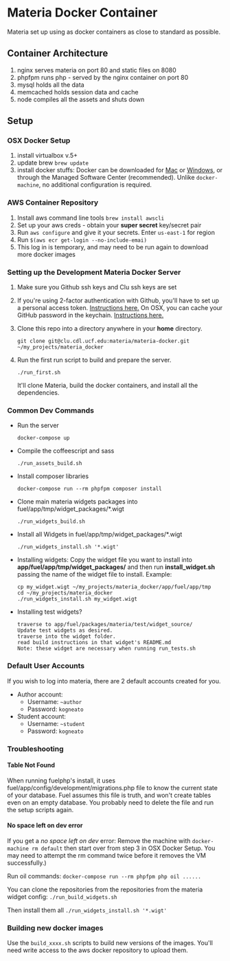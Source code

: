 # Materia Docker Container

Materia set up using as docker containers as close to standard as possible.

## Container Architecture

 1. nginx serves materia on port 80 and static files on 8080
 3. phpfpm runs php - served by the nginx container on port 80
 4. mysql holds all the data
 5. memcached holds session data and cache
 6. node compiles all the assets and shuts down

## Setup

###  OSX Docker Setup
1. install virtualbox v.5+
2. update brew `brew update`
3. install docker stuffs: Docker can be downloaded for [Mac](https://www.docker.com/docker-mac) or [Windows](https://www.docker.com/docker-windows), or through the Managed Software Center (recommended). Unlike `docker-machine`, no additional configuration is required.

### AWS Container Repository
1. Install aws command line tools `brew install awscli`
2. Set up your aws creds - obtain your **super secret** key/secret pair
3. Run `aws configure` and give it your secrets.  Enter `us-east-1` for region
4. Run `$(aws ecr get-login --no-include-emai)`
5. This log in is temporary, and may need to be run again to download more docker images

### Setting up the Development Materia Docker Server

1. Make sure you Github ssh keys and Clu ssh keys are set 

2. If you're using 2-factor authentication with Github, you'll have to set up a personal access token. [Instructions here.](https://help.github.com/articles/creating-a-personal-access-token-for-the-command-line/) On OSX, you can cache your GitHub password in the keychain. [Instructions here.](https://help.github.com/articles/caching-your-github-password-in-git/)

3. Clone this repo into a directory anywhere in your **home** directory.
	```
	git clone git@clu.cdl.ucf.edu:materia/materia-docker.git ~/my_projects/materia_docker
	```

4. Run the first run script to build and prepare the server.

	```
	./run_first.sh
	```
	It'll clone Materia, build the docker containers, and install all the dependencies.

### Common Dev Commands

* Run the server
	```
	docker-compose up
	```
* Compile the coffeescript and sass
	```
	./run_assets_build.sh
	```
* Install composer libraries
	```
	docker-compose run --rm phpfpm composer install
	```
* Clone main materia widgets packages into fuel/app/tmp/widget_packages/*.wigt
	```
	./run_widgets_build.sh
	```
* Install all Widgets in fuel/app/tmp/widget_packages/*.wigt
	```
	./run_widgets_install.sh '*.wigt'
	```
* Installing widgets: Copy the widget file you want to install into **app/fuel/app/tmp/widget\_packages/** and then run **install_widget.sh** passing the name of the widget file to install. Example:
   
    ```
    cp my_widget.wigt ~/my_projects/materia_docker/app/fuel/app/tmp
    cd ~/my_projects/materia_docker
    ./run_widgets_install.sh my_widget.wigt
    ```
* Installing test widgets?
    ```
    traverse to app/fuel/packages/materia/test/widget_source/
    Update test widgets as desired.
    traverse into the widget folder.
    read build instructions in that widget's README.md
    Note: these widget are necessary when running run_tests.sh
    ```
### Default User Accounts

If you wish to log into materia, there are 2 default accounts created for you.

* Author account:
	* Username: `~author`
	* Password: `kogneato`
* Student account:
	* Username: `~student`
	* Password: `kogneato`

### Troubleshooting

#### Table Not Found

When running fuelphp's install, it uses fuel/app/config/development/migrations.php file to know the current state of your database. Fuel assumes this file is truth, and won't create tables even on an empty database. You probably need to delete the file and run the setup scripts again.

#### No space left on dev error

If you get a *no space left on dev* error: Remove the machine with `docker-machine rm default` then start over from step 3 in OSX Docker Setup. You may need to attempt the rm command twice before it removes the VM successfully.)



Run oil commands: `docker-compose run --rm phpfpm php oil ......`

You can clone the repositories from the repositories from the materia widget config:
`./run_build_widgets.sh`

Then install them all
`./run_widgets_install.sh '*.wigt'`

### Building new docker images

Use the `build_xxxx.sh` scripts to build new versions of the images.  You'll need write access to the aws docker repository to upload them.
